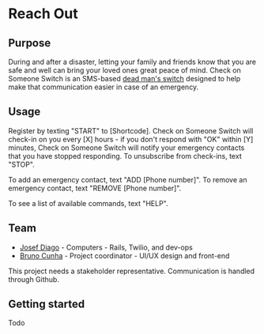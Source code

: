 # Reach Out

## Purpose

During and after a disaster, letting your family and friends know that you are safe and well can bring your loved ones great peace of mind. Check on Someone Switch is an SMS-based [dead man's switch](https://en.wikipedia.org/wiki/Dead_man%27s_switch) designed to help make that communication easier in case of an emergency.

## Usage

Register by texting "START" to [Shortcode]. Check on Someone Switch will check-in on you every [X] hours - if you don't respond with "OK" within [Y] minutes, Check on Someone Switch will notify your emergency contacts that you have stopped responding. To unsubscribe from check-ins, text "STOP".

To add an emergency contact, text "ADD [Phone number]". To remove an emergency contact, text "REMOVE [Phone number]".

To see a list of available commands, text "HELP".

## Team

* [Josef Diago](https://github.com/jdiago) - Computers - Rails, Twilio, and dev-ops
* [Bruno Cunha](https://github.com/bruncun) - Project coordinator - UI/UX design and front-end

This project needs a stakeholder representative. Communication is handled through Github.

## Getting started

Todo
